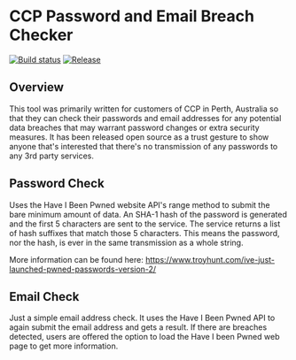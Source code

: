# CCP Password and Email Breach Checker
[![Build status](https://ci.appveyor.com/api/projects/status/kiwninoh7iwpxb5j/branch/master?svg=true)](https://ci.appveyor.com/project/ccp-aus/passwordcheck/branch/master) [![Release](https://img.shields.io/github/release/ccp-aus/passwordcheck.svg)](https://github.com/ccp-aus/passwordcheck/releases)

## Overview
This tool was primarily written for customers of CCP in Perth, Australia so that they can check their passwords and email addresses for any potential data breaches that may warrant password changes or extra security measures. It has been released open source as a trust gesture to show anyone that's interested that there's no transmission of any passwords to any 3rd party services.

## Password Check
Uses the Have I Been Pwned website API's range method to submit the bare minimum amount of data. An SHA-1 hash of the password is generated and the first 5 characters are sent to the service. The service returns a list of hash suffixes that match those 5 characters. This means the password, nor the hash, is ever in the same transmission as a whole string.

More information can be found here: https://www.troyhunt.com/ive-just-launched-pwned-passwords-version-2/

## Email Check
Just a simple email address check. It uses the Have I Been Pwned API to again submit the email address and gets a result. If there are breaches detected, users are offered the option to load the Have I been Pwned web page to get more information.
